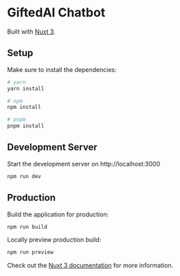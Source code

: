 # GiftedAI Chatbot

Built with [Nuxt 3](https://nuxt.com/docs/getting-started/introduction).

## Setup

Make sure to install the dependencies:

```bash
# yarn
yarn install

# npm
npm install

# pnpm
pnpm install
```

## Development Server

Start the development server on http://localhost:3000

```bash
npm run dev
```

## Production

Build the application for production:

```bash
npm run build
```

Locally preview production build:

```bash
npm run preview
```

Check out the [Nuxt 3 documentation](https://nuxt.com/docs/getting-started/deployment) for more information.
